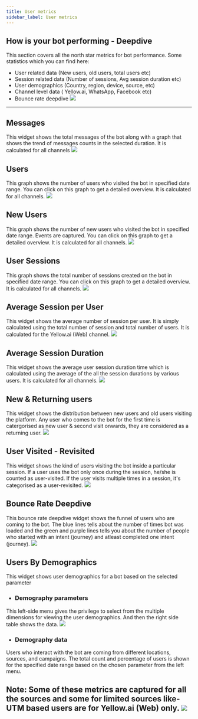 ```yaml
---
title: User metrics
sidebar_label: User metrics
---
```


## How is your bot performing - Deepdive


This section covers all the north star metrics for bot performance. Some statistics which you can find here:

- User related data (New users, old users, total users etc)
- Session related data (Number of sessions, Avg session duration etc)
- User demographics (Country, region, device, source, etc)
- Channel level data ( Yellow.ai, WhatsApp, Facebook etc)
- Bounce rate deepdive
![](https://cdn.yellowmessenger.com/DkPqLqYbjocI1622795393658.jpg)
---

## Messages

This widget shows the total messages of the bot along with a graph that shows the trend
of messages counts in the selected duration. It is calculated for all channels
![](https://cdn.yellowmessenger.com/4BtbXRQRgfpp1622795398020.png)

## Users

This graph shows the number of users who visited the bot in specified date range. You can
click on this graph to get a detailed overview. It is calculated for all channels.
![](https://cdn.yellowmessenger.com/E7BkdsRJjOoO1622795402796.png)
## New Users

This graph shows the number of new users who visited the bot in specified date range.
Events are captured. You can click on this graph to get a detailed overview. It is calculated for all channels.
![](https://cdn.yellowmessenger.com/5HNXoeTqPp371622795407308.png)
## User Sessions

This graph shows the total number of sessions created on the bot in specified date range.
You can click on this graph to get a detailed overview. It is calculated for all channels.
![](https://cdn.yellowmessenger.com/FkRhlngFUfhi1622795411671.png)
## Average Session per User

This widget shows the average number of session per user. It is simply calculated using
the total number of session and total number of users. It is calculated for the Yellow.ai (Web) channel.
![](https://cdn.yellowmessenger.com/hRgufK0Ktujr1622795416284.png)
## Average Session Duration

This widget shows the average user session duration time which is calculated using the
average of the all the session durations by various users. It is calculated for all channels.
![](https://cdn.yellowmessenger.com/TttsB1jsaouK1622795449915.png)
## New & Returning users

This widget shows the distribution between new users and old users visiting the platform.
Any user who comes to the bot for the first time is catergorised as new user & second
visit onwards, they are considered as a returning user.
![](https://cdn.yellowmessenger.com/dMl5EVw3BgX61622795456713.jpg)
## User Visited - Revisited

This widget shows the kind of users visiting the bot inside a particular session. If a user
uses the bot only once during the session, he/she is counted as user-visited. If the user
visits multiple times in a session, it's categorised as a user-revisited.
![](https://cdn.yellowmessenger.com/fNXzuQ5F77ol1622795463292.jpg)
## Bounce Rate Deepdive

This bounce rate deepdive widget shows the funnel of users who are coming to the bot.
The blue lines tells about the number of times bot was loaded and the green and purple
lines tells you about the number of people who started with an intent (journey) and
atleast completed one intent (journey).
![](https://cdn.yellowmessenger.com/1S5nmE6fjpec1622795472229.jpg)
## Users By Demographics

This widget shows user demographics for a bot based on the selected parameter

- ### Demography parameters
This left-side menu gives the privilege to select from the multiple dimensions for viewing
the user demographics. And then the right side table shows the data.
![](https://cdn.yellowmessenger.com/Nk5TsgkZfbx41622795478555.png)
- ### Demography data
Users who interact with the bot are coming from different locations, sources, and
campaigns.
The total count and percentage of users is shown for the specified date range based on
the chosen parameter from the left menu.

Note: Some of these metrics are captured for all the sources and some for limited
sources like- UTM based users are for Yellow.ai (Web) only.
![](https://cdn.yellowmessenger.com/IiXYViyP0m6m1622795481960.png)
---